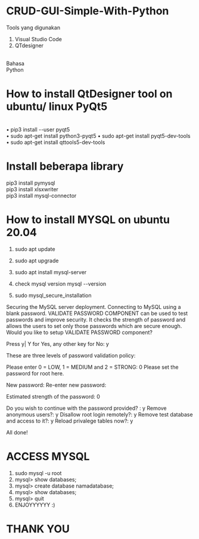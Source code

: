 # CRUD-GUI-Simple-With-Python <br>
Tools yang digunakan<br>
1. Visual Studio Code <br>
2. QTdesigner
<br>
Bahasa <br>
Python <br>

# How to install QtDesigner tool on ubuntu/ linux PyQt5
<br>
 • pip3 install --user pyqt5 <br>             
 • sudo apt-get install python3-pyqt5   
 • sudo apt-get install pyqt5-dev-tools <br>
 • sudo apt-get install qttools5-dev-tools 

# Install beberapa library
pip3 install pymysql <br>
pip3 install xlsxwriter <br>
pip3 install mysql-connector <br>

# How to install MYSQL on ubuntu 20.04 

1. sudo apt update

2. sudo apt upgrade

3. sudo apt install mysql-server

4. check mysql version
mysql --version

5. sudo mysql_secure_installation

Securing the MySQL server deployment.
Connecting to MySQL using a blank password.
VALIDATE PASSWORD COMPONENT can be used to test passwords
and improve security. It checks the strength of password
and allows the users to set only those passwords which are
secure enough. Would you like to setup VALIDATE PASSWORD component?

Press y| Y for Yes, any other key for No: y

These are three levels of password validation policy:

Please enter 0 = LOW, 1 = MEDIUM and 2 = STRONG: 0
Please set the password for root here.

New password:
Re-enter new password:

Estimated strength of the password: 0

Do you wish to continue with the password provided? : y
Remove anonymous users?: y
Disallow root login remotely?: y
Remove test database and access to it?: y
Reload privalege tables now?: y

All done!

# ACCESS MYSQL
1. sudo mysql -u root
2. mysql> show databases;
3. mysql> create database namadatabase;
4. mysql> show databases;
5. mysql> quit
6. ENJOYYYYYY :)

# THANK YOU
